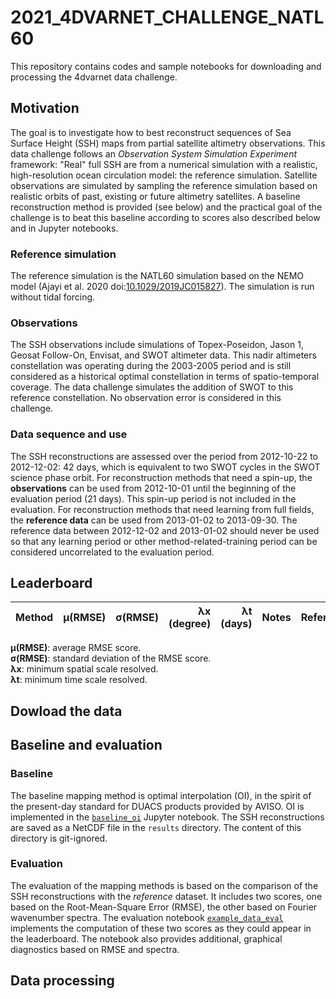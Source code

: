 # 2021_4DVARNET_CHALLENGE_NATL60

This repository contains codes and sample notebooks for downloading and processing the 4dvarnet data challenge.

## Motivation
The goal is to investigate how to best reconstruct sequences of Sea Surface Height (SSH) maps from partial satellite altimetry observations. This data challenge follows an _Observation System Simulation Experiment_ framework: "Real" full SSH are from a numerical simulation with a realistic, high-resolution ocean circulation model: the reference simulation. Satellite observations are simulated by sampling the reference simulation based on realistic orbits of past, existing or future altimetry satellites. A baseline reconstruction method is provided (see below) and the practical goal of the challenge is to beat this baseline according to scores also described below and in Jupyter notebooks.

### Reference simulation
The reference simulation is the NATL60 simulation based on the NEMO model (Ajayi et al. 2020 doi:[10.1029/2019JC015827](https://doi.org/10.1029/2019JC015827)). The simulation is run without tidal forcing. 

### Observations
The SSH observations include simulations of Topex-Poseidon, Jason 1, Geosat Follow-On, Envisat, and SWOT altimeter data. This nadir altimeters constellation was operating during the 2003-2005 period and is still considered as a historical optimal constellation in terms of spatio-temporal coverage. The data challenge simulates the addition of SWOT to this reference constellation. No observation error is considered in this challenge.

### Data sequence and use
The SSH reconstructions are assessed over the period from 2012-10-22 to 2012-12-02: 42 days, which is equivalent to two SWOT cycles in the SWOT science phase orbit.
For reconstruction methods that need a spin-up, the **observations** can be used from 2012-10-01 until the beginning of the evaluation period (21 days). This spin-up period is not included in the evaluation. For reconstruction methods that need learning from full fields, the **reference data** can be used from 2013-01-02 to 2013-09-30. The reference data between 2012-12-02 and 2013-01-02 should never be used so that any learning period or other method-related-training period can be considered uncorrelated to the evaluation period.

## Leaderboard
| Method     |   µ(RMSE) |   σ(RMSE) |   λx (degree) |   λt (days) | Notes                     | Reference        |
|:-----------|------------------------:|---------------------:|-------------------------:|-----------------------:|:--------------------------|:-----------------|

**µ(RMSE)**: average RMSE score.  
**σ(RMSE)**: standard deviation of the RMSE score.  
**λx**: minimum spatial scale resolved.  
**λt**: minimum time scale resolved. 

## Dowload the data

## Baseline and evaluation

### Baseline
The baseline mapping method is optimal interpolation (OI), in the spirit of the present-day standard for DUACS products provided by AVISO. OI is implemented in the [`baseline_oi`](https://github.com/ocean-data-challenges/2020a_SSH_mapping_NATL60/blob/master/notebooks/baseline_oi.ipynb) Jupyter notebook. The SSH reconstructions are saved as a NetCDF file in the `results` directory. The content of this directory is git-ignored.

### Evaluation
The evaluation of the mapping methods is based on the comparison of the SSH reconstructions with the *reference* dataset. It includes two scores, one based on the Root-Mean-Square Error (RMSE), the other based on Fourier wavenumber spectra. The evaluation notebook [`example_data_eval`](https://github.com/ocean-data-challenges/2020a_SSH_mapping_NATL60/blob/master/notebooks/example_data_eval.ipynb) implements the computation of these two scores as they could appear in the leaderboard. The notebook also provides additional, graphical diagnostics based on RMSE and spectra.

## Data processing

